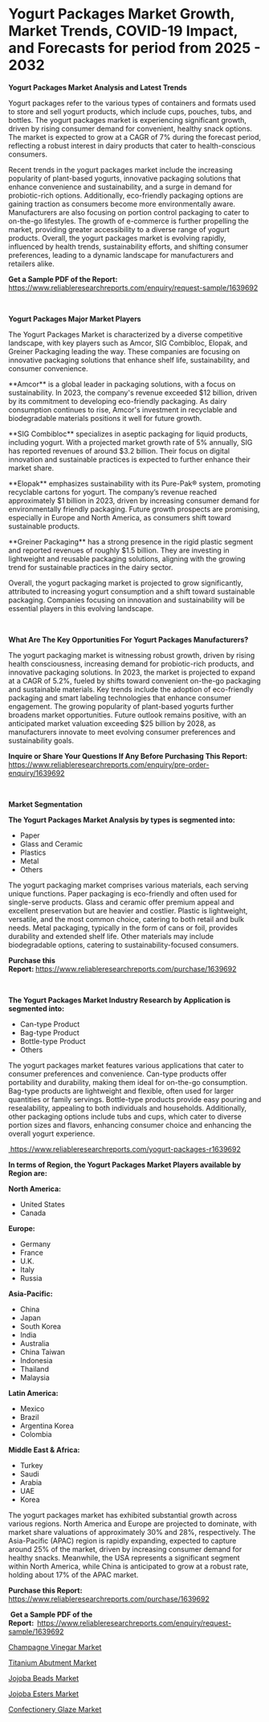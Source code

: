 <p><h1>Yogurt Packages Market Growth, Market Trends, COVID-19 Impact, and Forecasts for period from 2025 - 2032</h1></p><p><strong>Yogurt Packages Market Analysis and Latest Trends</strong></p>
<p><p>Yogurt packages refer to the various types of containers and formats used to store and sell yogurt products, which include cups, pouches, tubs, and bottles. The yogurt packages market is experiencing significant growth, driven by rising consumer demand for convenient, healthy snack options. The market is expected to grow at a CAGR of 7% during the forecast period, reflecting a robust interest in dairy products that cater to health-conscious consumers.</p><p>Recent trends in the yogurt packages market include the increasing popularity of plant-based yogurts, innovative packaging solutions that enhance convenience and sustainability, and a surge in demand for probiotic-rich options. Additionally, eco-friendly packaging options are gaining traction as consumers become more environmentally aware. Manufacturers are also focusing on portion control packaging to cater to on-the-go lifestyles. The growth of e-commerce is further propelling the market, providing greater accessibility to a diverse range of yogurt products. Overall, the yogurt packages market is evolving rapidly, influenced by health trends, sustainability efforts, and shifting consumer preferences, leading to a dynamic landscape for manufacturers and retailers alike.</p></p>
<p><strong>Get a Sample PDF of the Report:&nbsp;</strong> <a href="https://www.reliableresearchreports.com/enquiry/request-sample/1639692?utm_campaign=102&utm_medium=2&utm_source=Github&utm_content=ia&utm_term=02042025&utm_id=yogurt-packages">https://www.reliableresearchreports.com/enquiry/request-sample/1639692</a></p>
<p>&nbsp;</p>
<p><strong>Yogurt Packages Major Market Players</strong></p>
<p><p>The Yogurt Packages Market is characterized by a diverse competitive landscape, with key players such as Amcor, SIG Combibloc, Elopak, and Greiner Packaging leading the way. These companies are focusing on innovative packaging solutions that enhance shelf life, sustainability, and consumer convenience.</p><p>**Amcor** is a global leader in packaging solutions, with a focus on sustainability. In 2023, the company's revenue exceeded $12 billion, driven by its commitment to developing eco-friendly packaging. As dairy consumption continues to rise, Amcor's investment in recyclable and biodegradable materials positions it well for future growth.</p><p>**SIG Combibloc** specializes in aseptic packaging for liquid products, including yogurt. With a projected market growth rate of 5% annually, SIG has reported revenues of around $3.2 billion. Their focus on digital innovation and sustainable practices is expected to further enhance their market share.</p><p>**Elopak** emphasizes sustainability with its Pure-Pak® system, promoting recyclable cartons for yogurt. The company’s revenue reached approximately $1 billion in 2023, driven by increasing consumer demand for environmentally friendly packaging. Future growth prospects are promising, especially in Europe and North America, as consumers shift toward sustainable products.</p><p>**Greiner Packaging** has a strong presence in the rigid plastic segment and reported revenues of roughly $1.5 billion. They are investing in lightweight and reusable packaging solutions, aligning with the growing trend for sustainable practices in the dairy sector.</p><p>Overall, the yogurt packaging market is projected to grow significantly, attributed to increasing yogurt consumption and a shift toward sustainable packaging. Companies focusing on innovation and sustainability will be essential players in this evolving landscape.</p></p>
<p>&nbsp;</p>
<p><strong>What Are The Key Opportunities For Yogurt Packages Manufacturers?</strong></p>
<p><p>The yogurt packaging market is witnessing robust growth, driven by rising health consciousness, increasing demand for probiotic-rich products, and innovative packaging solutions. In 2023, the market is projected to expand at a CAGR of 5.2%, fueled by shifts toward convenient on-the-go packaging and sustainable materials. Key trends include the adoption of eco-friendly packaging and smart labeling technologies that enhance consumer engagement. The growing popularity of plant-based yogurts further broadens market opportunities. Future outlook remains positive, with an anticipated market valuation exceeding $25 billion by 2028, as manufacturers innovate to meet evolving consumer preferences and sustainability goals.</p></p>
<p><strong>Inquire or Share Your Questions If Any Before Purchasing This Report:</strong> <a href="https://www.reliableresearchreports.com/enquiry/pre-order-enquiry/1639692?utm_campaign=102&utm_medium=2&utm_source=Github&utm_content=ia&utm_term=02042025&utm_id=yogurt-packages">https://www.reliableresearchreports.com/enquiry/pre-order-enquiry/1639692</a></p>
<p>&nbsp;</p>
<p><strong>Market Segmentation</strong></p>
<p><strong>The Yogurt Packages Market Analysis by types is segmented into:</strong></p>
<p><ul><li>Paper</li><li>Glass and Ceramic</li><li>Plastics</li><li>Metal</li><li>Others</li></ul></p>
<p><p>The yogurt packaging market comprises various materials, each serving unique functions. Paper packaging is eco-friendly and often used for single-serve products. Glass and ceramic offer premium appeal and excellent preservation but are heavier and costlier. Plastic is lightweight, versatile, and the most common choice, catering to both retail and bulk needs. Metal packaging, typically in the form of cans or foil, provides durability and extended shelf life. Other materials may include biodegradable options, catering to sustainability-focused consumers.</p></p>
<p><strong>Purchase this Report:&nbsp;</strong><a href="https://www.reliableresearchreports.com/purchase/1639692?utm_campaign=102&utm_medium=2&utm_source=Github&utm_content=ia&utm_term=02042025&utm_id=yogurt-packages">https://www.reliableresearchreports.com/purchase/1639692</a></p>
<p>&nbsp;</p>
<p><strong>The Yogurt Packages Market Industry Research by Application is segmented into:</strong></p>
<p><ul><li>Can-type Product</li><li>Bag-type Product</li><li>Bottle-type Product</li><li>Others</li></ul></p>
<p><p>The yogurt packages market features various applications that cater to consumer preferences and convenience. Can-type products offer portability and durability, making them ideal for on-the-go consumption. Bag-type products are lightweight and flexible, often used for larger quantities or family servings. Bottle-type products provide easy pouring and resealability, appealing to both individuals and households. Additionally, other packaging options include tubs and cups, which cater to diverse portion sizes and flavors, enhancing consumer choice and enhancing the overall yogurt experience.</p></p>
<p><a href="https://www.reliableresearchreports.com/yogurt-packages-r1639692?utm_campaign=102&utm_medium=2&utm_source=Github&utm_content=ia&utm_term=02042025&utm_id=yogurt-packages">&nbsp;https://www.reliableresearchreports.com/yogurt-packages-r1639692</a></p>
<p><strong>In terms of Region, the Yogurt Packages Market Players available by Region are:</strong></p>
<p>
    <p> <strong> North America: </strong>
        <ul>
            <li>United States</li>
            <li>Canada</li>
        </ul>
        </p> 
    <p> <strong> Europe: </strong>
        <ul>
            <li>Germany</li>
            <li>France</li>
            <li>U.K.</li>
            <li>Italy</li>
            <li>Russia</li>
        </ul>
        </p> 
    <p> <strong> Asia-Pacific: </strong>
        <ul>
            <li>China</li>
            <li>Japan</li>
            <li>South Korea</li>
            <li>India</li>
            <li>Australia</li>
            <li>China Taiwan</li>
            <li>Indonesia</li>
            <li>Thailand</li>
            <li>Malaysia</li>
        </ul>
        </p> 
    <p> <strong> Latin America: </strong>
        <ul>
            <li>Mexico</li>
            <li>Brazil</li>
            <li>Argentina Korea</li>
            <li>Colombia</li>
        </ul>
        </p> 
    <p> <strong> Middle East & Africa: </strong>
        <ul>
            <li>Turkey</li>
            <li>Saudi</li>
            <li>Arabia</li>
            <li>UAE</li>
            <li>Korea</li>
        </ul>
    </p>
    </p>
<p><p>The yogurt packages market has exhibited substantial growth across various regions. North America and Europe are projected to dominate, with market share valuations of approximately 30% and 28%, respectively. The Asia-Pacific (APAC) region is rapidly expanding, expected to capture around 25% of the market, driven by increasing consumer demand for healthy snacks. Meanwhile, the USA represents a significant segment within North America, while China is anticipated to grow at a robust rate, holding about 17% of the APAC market.</p></p>
<p><strong>Purchase this Report: </strong><a href="https://www.reliableresearchreports.com/purchase/1639692?utm_campaign=102&utm_medium=2&utm_source=Github&utm_content=ia&utm_term=02042025&utm_id=yogurt-packages">https://www.reliableresearchreports.com/purchase/1639692</a></p>
<p>&nbsp;<strong>Get a Sample PDF of the Report:&nbsp;&nbsp;</strong><a href="https://www.reliableresearchreports.com/enquiry/request-sample/1639692?utm_campaign=102&utm_medium=2&utm_source=Github&utm_content=ia&utm_term=02042025&utm_id=yogurt-packages">https://www.reliableresearchreports.com/enquiry/request-sample/1639692</a></p>
<p><strong></strong></p>
<p><p><a href="https://github.com/dayaanapis5/Market-Research-Report-List-1/blob/main/champagne-vinegar-market.md?utm_campaign=102&utm_medium=2&utm_source=Github&utm_content=ia&utm_term=02042025&utm_id=yogurt-packages">Champagne Vinegar Market</a></p><p><a href="https://github.com/gasikcalbos8/Market-Research-Report-List-1/blob/main/titanium-abutment-market.md?utm_campaign=102&utm_medium=2&utm_source=Github&utm_content=ia&utm_term=02042025&utm_id=yogurt-packages">Titanium Abutment Market</a></p><p><a href="https://github.com/ubavicachida/Market-Research-Report-List-1/blob/main/jojoba-beads-market.md?utm_campaign=102&utm_medium=2&utm_source=Github&utm_content=ia&utm_term=02042025&utm_id=yogurt-packages">Jojoba Beads Market</a></p><p><a href="https://github.com/vaduzunny/Market-Research-Report-List-1/blob/main/jojoba-esters-market.md?utm_campaign=102&utm_medium=2&utm_source=Github&utm_content=ia&utm_term=02042025&utm_id=yogurt-packages">Jojoba Esters Market</a></p><p><a href="https://github.com/dringmurza6r/Market-Research-Report-List-1/blob/main/confectionery-glaze-market.md?utm_campaign=102&utm_medium=2&utm_source=Github&utm_content=ia&utm_term=02042025&utm_id=yogurt-packages">Confectionery Glaze Market</a></p></p>